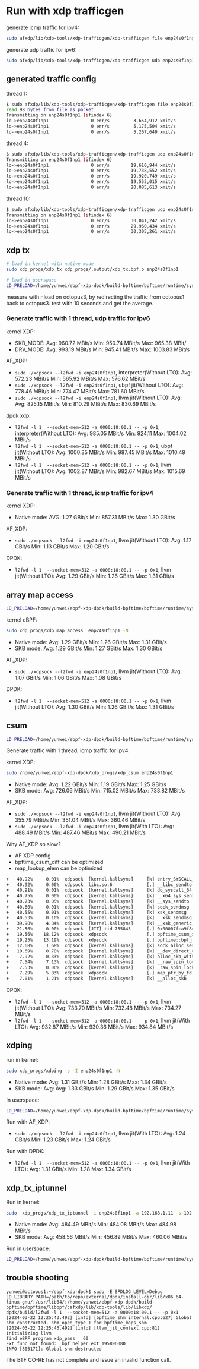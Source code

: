 # Run with xdp trafficgen

generate icmp traffic for ipv4:

```sh
sudo afxdp/lib/xdp-tools/xdp-trafficgen/xdp-trafficgen file enp24s0f1np1 /home/yunwei/ebpf-xdp-dpdk/documents/benchmark/icmp.bin
```

generate udp traffic for ipv6:

```sh
sudo afxdp/lib/xdp-tools/xdp-trafficgen/xdp-trafficgen udp enp24s0f1np1 --dst-mac b8:3f:d2:2a:e5:11 --src-mac b8:3f:d2:2a:e7:69 --dst-addr fe80::ba3f:d2ff:fe2a:e511 --src-addr fe80::ba3f:d2ff:fe2a:e769
```

## generated traffic config

thread 1:

```sh
$ sudo afxdp/lib/xdp-tools/xdp-trafficgen/xdp-trafficgen file enp24s0f1np1 /home/yunwei/ebpf-xdp-dpdk/documents/benchmark/icmp.bin -t 1
read 98 bytes from file as packet
Transmitting on enp24s0f1np1 (ifindex 6)
lo->enp24s0f1np1                0 err/s         3,654,912 xmit/s       
lo->enp24s0f1np1                0 err/s         5,175,504 xmit/s       
lo->enp24s0f1np1                0 err/s         5,267,649 xmit/s 
```

thread 4:

```sh
$ sudo afxdp/lib/xdp-tools/xdp-trafficgen/xdp-trafficgen udp enp24s0f1np1 --dst-mac b8:3f:d2:2a:e5:11 --src-mac b8:3f:d2:2a:e7:69 --dst-addr fe80::ba3f:d2ff:fe2a:e511 --src-addr fe80::ba3f:d2ff:fe2a:e769 -t 4
Transmitting on enp24s0f1np1 (ifindex 6)
lo->enp24s0f1np1                0 err/s        19,610,944 xmit/s       
lo->enp24s0f1np1                0 err/s        19,738,552 xmit/s       
lo->enp24s0f1np1                0 err/s        19,920,749 xmit/s       
lo->enp24s0f1np1                0 err/s        19,553,015 xmit/s       
lo->enp24s0f1np1                0 err/s        20,085,613 xmit/s   
```

thread 10:

```sh
$ sudo afxdp/lib/xdp-tools/xdp-trafficgen/xdp-trafficgen udp enp24s0f1np1 --dst-mac b8:3f:d2:2a:e5:11 --src-mac b8:3f:d2:2a:e7:69 --dst-addr fe80::ba3f:d2ff:fe2a:e511 --src-addr fe80::ba3f:d2ff:fe2a:e769 -t 10
Transmitting on enp24s0f1np1 (ifindex 6)
lo->enp24s0f1np1                0 err/s        30,041,242 xmit/s       
lo->enp24s0f1np1                0 err/s        29,960,434 xmit/s       
lo->enp24s0f1np1                0 err/s        30,305,261 xmit/s 
```

## xdp tx

```sh
# load in kernel with native mode
sudo xdp_progs/xdp_tx xdp_progs/.output/xdp_tx.bpf.o enp24s0f1np1

# load in userspace
LD_PRELOAD=/home/yunwei/ebpf-xdp-dpdk/build-bpftime/bpftime/runtime/syscall-server/libbpftime-syscall-server.so SPDLOG_LEVEL=debug xdp_progs/xdp_tx xdp_progs/.output/xdp_tx.bpf.o enp24s0f1np1 xdp-ebpf-new/base.btf
```

measure with nload on octopus3, by redirecting the traffic from octopus1 back to octopus3. test with 10 seconds and get the average.

### Generate traffic with 1 thread, udp traffic for ipv6

kernel XDP:

- SKB_MODE: Avg: 960.72 MBit/s Min: 950.74 MBit/s Max: 965.38 MBit/
- DRV_MODE: Avg: 993.19 MBit/s  Min: 945.41 MBit/s Max: 1003.83 MBit/s

AF_XDP:

- `sudo ./xdpsock --l2fwd -i enp24s0f1np1`, interpreter(Without LTO): Avg: 572.23 MBit/s  Min: 565.92 MBit/s  Max: 576.62 MBit/s
- `sudo ./xdpsock --l2fwd -i enp24s0f1np1`, ubpf jit(Without LTO):  Avg: 778.46 MBit/s  Min: 774.47 MBit/s  Max: 781.60 MBit/s
- `sudo ./xdpsock --l2fwd -i enp24s0f1np1`, llvm jit(Without LTO): Avg: Avg: 825.15 MBit/s  Min: 810.29 MBit/s  Max: 830.69 MBit/s
  
dpdk xdp:  

- `l2fwd -l 1  --socket-mem=512 -a 0000:18:00.1 -- -p 0x1`, interpreter(Without LTO): Avg: 985.05 MBit/s Min: 924.11 Max: 1004.02 MBit/s
- `l2fwd -l 1  --socket-mem=512 -a 0000:18:00.1 -- -p 0x1`, ubpf jit(Without LTO): Avg: 1000.35 MBit/s Min: 987.45 MBit/s Max: 1010.49 MBit/s
- `l2fwd -l 1  --socket-mem=512 -a 0000:18:00.1 -- -p 0x1`, llvm jit(Without LTO): Avg: 1002.87 MBit/s Min: 982.67 MBit/s Max: 1015.69 MBit/s

### Generate traffic with 1 thread, icmp traffic for ipv4

kernel XDP:

- Native mode: AVG: 1.27 GBit/s Min: 857.31 MBit/s  Max: 1.30 GBit/s

AF_XDP:

- `sudo ./xdpsock --l2fwd -i enp24s0f1np1`, llvm jit(Without LTO): Avg: 1.17 GBit/s Min: 1.13 GBit/s Max: 1.20 GBit/s

DPDK:

- `l2fwd -l 1  --socket-mem=512 -a 0000:18:00.1 -- -p 0x1`, llvm jit(Without LTO): Avg: 1.29 GBit/s Min: 1.26 GBit/s Max: 1.31 GBit/s

## array map access

```sh
LD_PRELOAD=/home/yunwei/ebpf-xdp-dpdk/build-bpftime/bpftime/runtime/syscall-server/libbpftime-syscall-server.so SPDLOG_LEVEL=debug xdp_progs/xdp_map_access  enp24s0f1np1 xdp-ebpf-new/base.btf
```

kernel eBPF:

```sh
sudo xdp_progs/xdp_map_access  enp24s0f1np1 -N
```

- Native mode: Avg: 1.29 GBit/s Min: 1.26 GBit/s  Max: 1.31 GBit/s
- SKB mode: Avg: 1.29 GBit/s Min: 1.27 GBit/s Max: 1.30 GBit/s

AF_XDP:

- `sudo ./xdpsock --l2fwd -i enp24s0f1np1`, llvm jit(Without LTO): Avg: 1.07 GBit/s Min: 1.06 GBit/s Max: 1.08 GBit/s

DPDK:

- `l2fwd -l 1  --socket-mem=512 -a 0000:18:00.1 -- -p 0x1`, llvm jit(Without LTO): Avg: 1.30 GBit/s  Min: 1.26 GBit/s  Max: 1.31 GBit/s

## csum

```sh
LD_PRELOAD=/home/yunwei/ebpf-xdp-dpdk/build-bpftime/bpftime/runtime/syscall-server/libbpftime-syscall-server.so SPDLOG_LEVEL=debug xdp_progs/xdp_csum enp24s0f1np1 xdp-ebpf-new/base.btf
```

Generate traffic with 1 thread, icmp traffic for ipv4.

kernel XDP:

```sh
sudo /home/yunwei/ebpf-xdp-dpdk/xdp_progs/xdp_csum enp24s0f1np1
```

- Native mode: Avg: 1.22 GBit/s  Min: 1.19 GBit/s Max: 1.25 GBit/s
- SKB mode: Avg: 726.06 MBit/s Min: 715.02 MBit/s Max: 733.82 MBit/s

AF_XDP:

- `sudo ./xdpsock --l2fwd -i enp24s0f1np1`, llvm jit(Without LTO): Avg 355.79 MBit/s Min: 351.04 MBit/s Max: 360.46 MBit/s
- `sudo ./xdpsock --l2fwd -i enp24s0f1np1`, llvm jit(With LTO): Avg: 488.49 MBit/s Min: 487.46 MBit/s Max: 490.21 MBit/s
  
Why AF_XDP so slow?

- AF XDP config
- bpftime_csum_diff can be optimized
- map_lookup_elem can be optimized

```txt
+   40.92%     0.01%  xdpsock  [kernel.kallsyms]     [k] entry_SYSCALL_64_after_hwframe
+   40.92%     0.06%  xdpsock  libc.so.6             [.] __libc_sendto
+   40.91%     0.01%  xdpsock  [kernel.kallsyms]     [k] do_syscall_64
+   40.75%     0.00%  xdpsock  [kernel.kallsyms]     [k] __x64_sys_sendto
+   40.73%     0.05%  xdpsock  [kernel.kallsyms]     [k] __sys_sendto
+   40.60%     0.01%  xdpsock  [kernel.kallsyms]     [k] sock_sendmsg
+   40.55%     0.01%  xdpsock  [kernel.kallsyms]     [k] xsk_sendmsg
+   40.53%     0.10%  xdpsock  [kernel.kallsyms]     [k] __xsk_sendmsg.constprop.0.isra.0
+   39.98%     4.84%  xdpsock  [kernel.kallsyms]     [k] __xsk_generic_xmit
+   21.56%     0.00%  xdpsock  [JIT] tid 755845      [.] 0x00007fca9f84c0ce
+   19.56%    18.12%  xdpsock  xdpsock               [.] bpftime_csum_diff
+   19.25%    13.19%  xdpsock  xdpsock               [.] bpftime::bpf_map_handler::map_lookup_elem(void const
+   12.68%     1.68%  xdpsock  [kernel.kallsyms]     [k] sock_alloc_send_pskb
+   10.69%     0.78%  xdpsock  [kernel.kallsyms]     [k] __dev_direct_xmit
+    7.92%     0.33%  xdpsock  [kernel.kallsyms]     [k] alloc_skb_with_frags
+    7.54%     7.13%  xdpsock  [kernel.kallsyms]     [k] __raw_spin_lock_irqsave
+    7.53%     0.06%  xdpsock  [kernel.kallsyms]     [k] _raw_spin_lock_irqsave
+    7.29%     5.83%  xdpsock  xdpsock               [.] map_ptr_by_fd
+    7.01%     1.21%  xdpsock  [kernel.kallsyms]     [k] __alloc_skb
```

DPDK:

- `l2fwd -l 1  --socket-mem=512 -a 0000:18:00.1 -- -p 0x1`, llvm jit(Without LTO):  Avg: 733.70 MBit/s Min: 732.48 MBit/s Max: 734.27 MBit/s
- `l2fwd -l 1  --socket-mem=512 -a 0000:18:00.1 -- -p 0x1`, llvm jit(With LTO): Avg: 932.87 MBit/s Min: 930.36 MBit/s Max: 934.84 MBit/s

## xdping

run in kernel:

```sh
sudo xdp_progs/xdping -s -I enp24s0f1np1 -N
```

- Native mode: Avg: 1.31 GBit/s Min: 1.28 GBit/s Max: 1.34 GBit/s
- SKB mode: Avg: Avg: 1.33 GBit/s Min: 1.29 GBit/s Max: 1.35 GBit/s

In userspace:

```sh
LD_PRELOAD=/home/yunwei/ebpf-xdp-dpdk/build-bpftime/bpftime/runtime/syscall-server/libbpftime-syscall-server.so SPDLOG_LEVEL=debug xdp_progs/xdping -s -I enp24s0f1np1 xdp-ebpf-new/base.btf
```

Run with AF_XDP:

- `sudo ./xdpsock --l2fwd -i enp24s0f1np1`, llvm jit(With LTO): Avg: 1.24 GBit/s Min: 1.23 GBit/s Max: 1.24 GBit/s

Run with DPDK:

- `l2fwd -l 1  --socket-mem=512 -a 0000:18:00.1 -- -p 0x1`, llvm jit(With LTO): Avg: 1.31 GBit/s Min: 1.28  Max: 1.34 GBit/s

## xdp_tx_iptunnel

Run in kernel:

```sh
sudo  xdp_progs/xdp_tx_iptunnel -i enp24s0f1np1 -a 192.168.1.11 -s 192.168.1.13 -d 192.168.1.13 -m b8:3f:d2:2a:e7:69  -p 1-255 -S
```

- Native mode: Avg: 484.49 MBit/s Min: 484.08 MBit/s  Max: 484.98 MBit/s
- SKB mode: Avg: 458.56 MBit/s  Min: 456.89 MBit/s  Max: 460.06 MBit/s

Run in userspace:

```sh
LD_PRELOAD=/home/yunwei/ebpf-xdp-dpdk/build-bpftime/bpftime/runtime/syscall-server/libbpftime-syscall-server.so SPDLOG_LEVEL=debug    xdp_progs/xdp_tx_iptunnel -i enp24s0f1np1 -a 192.168.1.11 -s 192.168.1.13 -d 192.168.1.13 -m b8:3f:d2:2a:e7:69  -p 1-255 -b xdp-ebpf-new/base.btf
```

## trouble shooting

```console
yunwei@octopus1:~/ebpf-xdp-dpdk$ sudo -E SPDLOG_LEVEL=Debug LD_LIBRARY_PATH=/path/to/repo/external/dpdk/install-dir/lib/x86_64-linux-gnu/:/usr/lib64/:/home/yunwei/ebpf-xdp-dpdk/build-bpftime/bpftime/libbpf/:afxdp/lib/xdp-tools/lib/libxdp/ dpdk/build/l2fwd -l 1  --socket-mem=512 -a 0000:18:00.1 -- -p 0x1
[2024-03-22 12:25:43.492] [info] [bpftime_shm_internal.cpp:627] Global shm constructed. shm_open_type 1 for bpftime_maps_shm
[2024-03-22 12:25:43.492] [info] [llvm_jit_context.cpp:81] Initializing llvm
find eBPF program xdp_pass   60
Ext func not found: _bpf_helper_ext_195896080
INFO [805171]: Global shm destructed
```

The BTF CO-RE has not complete and issue an invalid function call.
